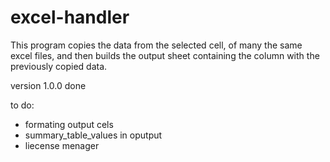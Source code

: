 # excel-handler
This program copies the data from the selected cell, of many the same excel files, and then builds the output sheet containing the column with the previously copied data.


version 1.0.0 done

to do:
- formating output cels
- summary_table_values in oputput
- liecense menager
